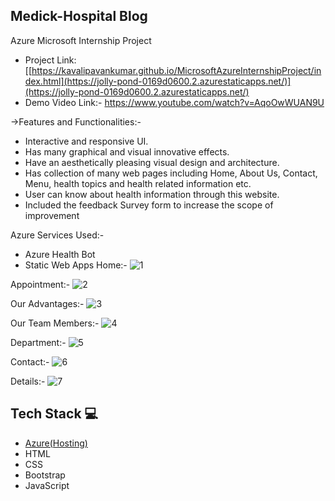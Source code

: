 ## Medick-Hospital Blog 
Azure Microsoft Internship Project
- Project Link: [[https://kavalipavankumar.github.io/MicrosoftAzureInternshipProject/index.html](https://jolly-pond-0169d0600.2.azurestaticapps.net/)](https://jolly-pond-0169d0600.2.azurestaticapps.net/)
- Demo Video Link:- https://www.youtube.com/watch?v=AqoOwWUAN9U

->Features and Functionalities:-
- Interactive and responsive UI.
- Has many graphical and visual innovative effects.
- Have an aesthetically pleasing visual design and architecture.
- Has collection of many web pages including Home, About Us, Contact, Menu, health topics and health related information etc.
- User can know about health information through this website.
- Included the feedback Survey form to increase the scope of improvement 

Azure Services Used:-
- Azure Health Bot
- Static Web Apps
Home:-
![1](https://user-images.githubusercontent.com/119150985/204137698-6c21ccce-0ada-4867-9264-a081649958ea.png)

Appointment:-
![2](https://user-images.githubusercontent.com/119150985/204137794-3dfe9cab-f710-428e-81fe-f269dfddcdc1.png)

Our Advantages:-
![3](https://user-images.githubusercontent.com/119150985/204137905-477518a8-1d4f-46f9-ae84-382b5cbd7def.png)

Our Team Members:-
![4](https://user-images.githubusercontent.com/119150985/204137915-cad5dc25-f060-4649-8818-0ab84b2257c6.png)

Department:-
![5](https://user-images.githubusercontent.com/119150985/204137930-ef00caae-2873-42e2-a57f-5978cbd7d0a5.png)

Contact:-
![6](https://user-images.githubusercontent.com/119150985/204137939-4927e2c4-6ad9-48c0-838d-02c3a661abeb.png)

Details:-
![7](https://user-images.githubusercontent.com/119150985/204137942-16f1600c-5eac-4bb5-b455-ad9228368c44.png)

## Tech Stack 💻

- [Azure(Hosting)](https://azure.microsoft.com/en-in/features/azure-portal/)
- HTML
- CSS
- Bootstrap
- JavaScript

